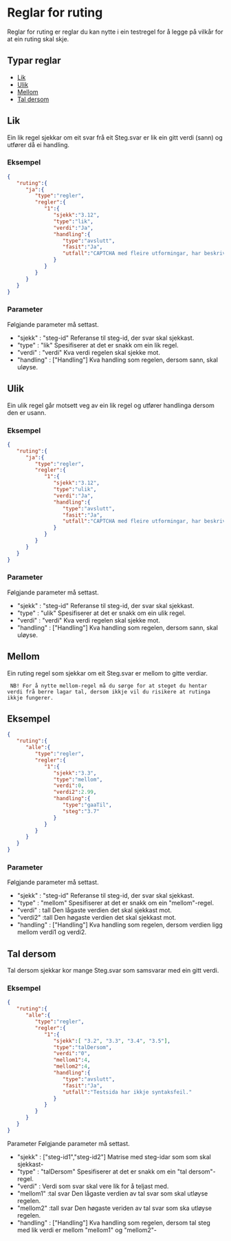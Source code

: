 # Reglar for ruting

Reglar for ruting er reglar du kan nytte i ein testregel for å legge på vilkår for at ein ruting skal skje.

## Typar reglar
- [Lik](#lik)
- [Ulik](#ulik)
- [Mellom](#mellom)
- [Tal dersom](#tal-dersom)

## Lik
Ein lik regel sjekkar om eit svar frå eit Steg.svar er lik ein gitt verdi (sann) og utfører då ei handling.

### Eksempel
```Json
{ 
   "ruting":{ 
      "ja":{ 
         "type":"regler",
         "regler":{ 
            "1":{ 
               "sjekk":"3.12",
               "type":"lik",
               "verdi":"Ja",
               "handling":{ 
                  "type":"avslutt",
                  "fasit":"Ja",
                  "utfall":"CAPTCHA med fleire utformingar, har beskrivande tekstalternativ."
               }
            }
         }
      }
   }
}
```
### Parameter
Følgjande parameter må settast.
- "sjekk" : "steg-id"  Referanse til steg-id, der svar skal sjekkast.
- "type"  : "lik"     Spesifiserer at det er snakk om ein lik regel.
- "verdi" : "verdi"   Kva verdi regelen skal sjekke mot.
- "handling" : ["Handling"] Kva handling som regelen, dersom sann, skal uløyse.

## Ulik
Ein ulik regel går motsett veg av ein lik regel og utfører handlinga dersom den er usann.
### Eksempel
```Json
{ 
   "ruting":{ 
      "ja":{ 
         "type":"regler",
         "regler":{ 
            "1":{ 
               "sjekk":"3.12",
               "type":"ulik",
               "verdi":"Ja",
               "handling":{ 
                  "type":"avslutt",
                  "fasit":"Ja",
                  "utfall":"CAPTCHA med fleire utformingar, har beskrivande tekstalternativ."
               }
            }
         }
      }
   }
}
```
### Parameter
Følgjande parameter må settast.
- "sjekk" : "steg-id"  Referanse til steg-id, der svar skal sjekkast.
- "type"  : "ulik"     Spesifiserer at det er snakk om ein ulik regel.
- "verdi" : "verdi"   Kva verdi regelen skal sjekke mot.
- "handling" : ["Handling"] Kva handling som regelen, dersom sann, skal uløyse.

## Mellom
Ein ruting regel som sjekkar om eit Steg.svar er mellom to gitte verdiar.

``` NB! For å nytte mellom-regel må du sørge for at steget du hentar verdi frå berre lagar tal, dersom ikkje vil du risikere at rutinga ikkje fungerer.```

## Eksempel
```Json
{ 
   "ruting":{ 
      "alle":{ 
         "type":"regler",
         "regler":{ 
            "1":{ 
               "sjekk":"3.3",
               "type":"mellom",
               "verdi":0,
               "verdi2":2.99,
               "handling":{ 
                  "type":"gaaTil",
                  "steg":"3.7"
               }
            }
         }
      }
   }
}
```
### Parameter
Følgjande parameter må settast.
- "sjekk" : "steg-id"  Referanse til steg-id, der svar skal sjekkast.
- "type"  : "mellom"     Spesifiserer at det er snakk om ein "mellom"-regel.
- "verdi" : tall   Den lågaste verdien det skal sjekkast mot.
- "verdi2" :tall   Den høgaste verdien det skal sjekkast mot.
- "handling" : ["Handling"] Kva handling som regelen, dersom verdien ligg mellom verdi1 og verdi2.

## Tal dersom
Tal dersom sjekkar kor mange Steg.svar som samsvarar med ein gitt verdi.

### Eksempel
```Json
{ 
   "ruting":{ 
      "alle":{ 
         "type":"regler",
         "regler":{ 
            "1":{ 
               "sjekk":[ "3.2", "3.3", "3.4", "3.5"],
               "type":"talDersom",
               "verdi":"0",
               "mellom1":4,
               "mellom2":4,
               "handling":{ 
                  "type":"avslutt",
                  "fasit":"Ja",
                  "utfall":"Testsida har ikkje syntaksfeil."
               }
            }
         }
      }
   }
}
```

Parameter
Følgjande parameter må settast.
- "sjekk" : ["steg-id1","steg-id2"] Matrise med steg-idar som som skal sjekkast-
- "type" : "talDersom" Spesifiserer at det er snakk om ein "tal dersom"-regel.
- "verdi" : Verdi som svar skal vere lik for å teljast med.
- "mellom1" :tal svar  Den lågaste verdien av tal svar som skal utløyse regelen.
- "mellom2" :tall svar Den høgaste veriden av tal svar som ska utløyse regelen.
- "handling" : ["Handling"] Kva handling som regelen, dersom tal steg med lik verdi er mellom "mellom1" og "mellom2"-
